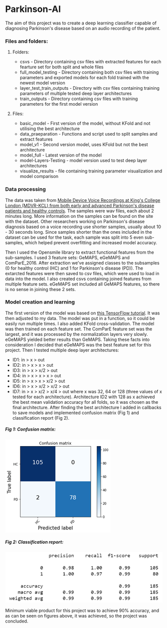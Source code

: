 # Parkinson-AI

The aim of this project was to create a deep learning classifier capable of diagnosing Parkinson's disease based on an audio recording of the patient. 

### Files and folders:
1. Folders:
    * csvs - Directory containing csv files with extracted features for each fearture set for both split and whole files
    * full_model_testing - Directory containing both csv files with training parameters and exported models for each fold trained with the newest model version
    * layer_test_train_outputs - Directory with csv files containing training parameters of multiple tested deep layer architectures
    * train_outputs - Directory containing csv files with training parameters for the first model version

2. Files:
    * basic_model - First version of the model, without KFold and not utilising the best architecture
    * data_praeparation - Functions and script used to split samples and extract features
    * model_v1 - Second version model, uses KFold but not the best architecture
    * model_full - Latest version of the model
    * model-Layers-Testing - model version used to test deep layer architectures
    * visualize_results - file containing training parameter visualization and model comparison

### Data processing

The data was taken from [Mobile Device Voice Recordings at King's College London (MDVR-KCL) from both early and advanced Parkinson's disease patients and healthy controls](https://zenodo.org/record/2867216#.X9tqP9hKg2w). The samples were wav files, each about 2 minutes long. More information on the samples can be found on the site with the dataset. Other researchers working on Parkinson's disease diagnosis based on a voice recording use shorter samples, usually about 10 - 30 seconds long. Since samples shorter than the ones included in the dataset can be used for the task, each sample was split into 5 even sub-samples, which helped prevent overfitting and increased model accuracy.

Then I used the Opensmile library to extract functional features from the sub-samples. I used 3 feature sets: GeMAPS, eGeMAPS and ComParE_2016. After extraction we've assigned classes to the subsamples (0 for healthy control (HC) and 1 for Parkinson's disease (PD)). The extarcted features were then saved to csv files, which were used to load in data into the model. I also created csvs containing joined features from multiple feature sets. eGeMAPS set included all GeMAPS features, so there is no sense in joining these 2 sets.

### Model creation and learning

The first version of the model was based on [this TensorFlow tutorial](https://www.tensorflow.org/tutorials/structured_data/feature_columns). It was then adjusted to my data. The model was put in a function, so it could be easily run multiple times. I also added KFold cross-validation. The model was then trained on each feature set. The ComParE feature set was the largest, and it was processed by the normalization layers very slowly. eGeMAPS yielded better results than GeMAPS. Taking these facts into consideration I decided that eGeMAPS was the best feature set for this project. Then I tested multiple deep layer architectures:
* ID1: in > x > out
* ID2: in > x > x > out
* ID3: in > x > x/2 > out
* ID4: in > x > x > x > out
* ID5: in > x > x > x/2 > out
* ID6: in > x > x/2 > x/2 > out
* ID7: in > x > x/2 > x/4 > out
where x was 32, 64 or 128 (three values of x tested for each architecture). Architecture ID2 with 128 as x achieved the best mean validation accuracy for all folds, so it was chosen as the final architecture. After finding the best architecture I added in callbacks to save models and implemented confusion matrix (Fig 1) and classification report (Fig 2).
##### Fig 1: Confusion matrix:
![alt text](img1.png "Confusion matrix")
##### Fig 2: Classification report:
![alt text](img2.PNG "Classification report")

Minimum viable product for this project was to achieve 90% accuracy, and as can be seen on figures above, it was achieved, so the project was concluded.
